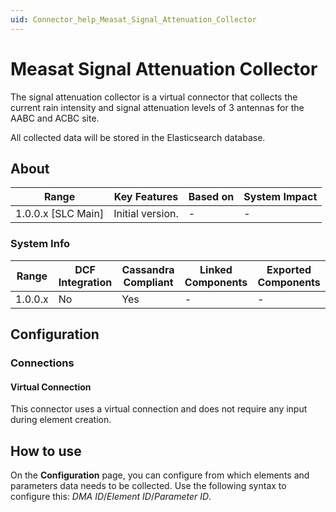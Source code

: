 ```yaml
---
uid: Connector_help_Measat_Signal_Attenuation_Collector
---
```


# Measat Signal Attenuation Collector

The signal attenuation collector is a virtual connector that collects the current rain intensity and signal attenuation levels of 3 antennas for the AABC and ACBC site.

All collected data will be stored in the Elasticsearch database.

## About

| Range                | Key Features     | Based on     | System Impact     |
|----------------------|------------------|--------------|-------------------|
| 1.0.0.x [SLC Main]   | Initial version. | -            | -                 |

### System Info

| Range     | DCF Integration     | Cassandra Compliant     | Linked Components     | Exported Components     |
|-----------|---------------------|-------------------------|-----------------------|-------------------------|
| 1.0.0.x   | No                  | Yes                     | -                     | -                       |

## Configuration

### Connections

#### Virtual Connection

This connector uses a virtual connection and does not require any input during element creation.

## How to use

On the **Configuration** page, you can configure from which elements and parameters data needs to be collected. Use the following syntax to configure this: *DMA ID*/*Element ID*/*Parameter ID*.
